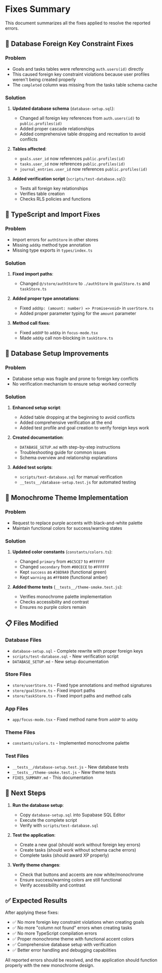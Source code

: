 # Fixes Summary

This document summarizes all the fixes applied to resolve the reported errors.

## 🔧 Database Foreign Key Constraint Fixes

### Problem
- Goals and tasks tables were referencing `auth.users(id)` directly
- This caused foreign key constraint violations because user profiles weren't being created properly
- The `completed` column was missing from the tasks table schema cache

### Solution
1. **Updated database schema** (`database-setup.sql`):
   - Changed all foreign key references from `auth.users(id)` to `public.profiles(id)`
   - Added proper cascade relationships
   - Added comprehensive table dropping and recreation to avoid conflicts

2. **Tables affected**:
   - `goals.user_id` now references `public.profiles(id)`
   - `tasks.user_id` now references `public.profiles(id)`
   - `journal_entries.user_id` now references `public.profiles(id)`

3. **Added verification script** (`scripts/test-database.sql`):
   - Tests all foreign key relationships
   - Verifies table creation
   - Checks RLS policies and functions

## 🔧 TypeScript and Import Fixes

### Problem
- Import errors for `authStore` in other stores
- Missing `addXp` method type annotation
- Missing type exports in `types/index.ts`

### Solution
1. **Fixed import paths**:
   - Changed `@/store/authStore` to `./authStore` in `goalStore.ts` and `taskStore.ts`

2. **Added proper type annotations**:
   - Fixed `addXp: (amount: number) => Promise<void>` in `userStore.ts`
   - Added proper parameter typing for the `amount` parameter

3. **Method call fixes**:
   - Fixed `addXP` to `addXp` in `focus-mode.tsx`
   - Made `addXp` call non-blocking in `taskStore.ts`

## 🔧 Database Setup Improvements

### Problem
- Database setup was fragile and prone to foreign key conflicts
- No verification mechanism to ensure setup worked correctly

### Solution
1. **Enhanced setup script**:
   - Added table dropping at the beginning to avoid conflicts
   - Added comprehensive verification at the end
   - Added test profile and goal creation to verify foreign keys work

2. **Created documentation**:
   - `DATABASE_SETUP.md` with step-by-step instructions
   - Troubleshooting guide for common issues
   - Schema overview and relationship explanations

3. **Added test scripts**:
   - `scripts/test-database.sql` for manual verification
   - `__tests__/database-setup.test.js` for automated testing

## 🔧 Monochrome Theme Implementation

### Problem
- Request to replace purple accents with black-and-white palette
- Maintain functional colors for success/warning states

### Solution
1. **Updated color constants** (`constants/colors.ts`):
   - Changed `primary` from `#6C5CE7` to `#FFFFFF`
   - Changed `secondary` from `#00CECE` to `#FFFFFF`
   - Kept `success` as `#38D9A9` (functional green)
   - Kept `warning` as `#FFB400` (functional amber)

2. **Added theme tests** (`__tests__/theme-smoke.test.js`):
   - Verifies monochrome palette implementation
   - Checks accessibility and contrast
   - Ensures no purple colors remain

## 📋 Files Modified

### Database Files
- `database-setup.sql` - Complete rewrite with proper foreign keys
- `scripts/test-database.sql` - New verification script
- `DATABASE_SETUP.md` - New setup documentation

### Store Files
- `store/userStore.ts` - Fixed type annotations and method signatures
- `store/goalStore.ts` - Fixed import paths
- `store/taskStore.ts` - Fixed import paths and method calls

### App Files
- `app/focus-mode.tsx` - Fixed method name from `addXP` to `addXp`

### Theme Files
- `constants/colors.ts` - Implemented monochrome palette

### Test Files
- `__tests__/database-setup.test.js` - New database tests
- `__tests__/theme-smoke.test.js` - New theme tests
- `FIXES_SUMMARY.md` - This documentation

## 🚀 Next Steps

1. **Run the database setup**:
   - Copy `database-setup.sql` into Supabase SQL Editor
   - Execute the complete script
   - Verify with `scripts/test-database.sql`

2. **Test the application**:
   - Create a new goal (should work without foreign key errors)
   - Create tasks (should work without schema cache errors)
   - Complete tasks (should award XP properly)

3. **Verify theme changes**:
   - Check that buttons and accents are now white/monochrome
   - Ensure success/warning colors are still functional
   - Verify accessibility and contrast

## ✅ Expected Results

After applying these fixes:
- ✅ No more foreign key constraint violations when creating goals
- ✅ No more "column not found" errors when creating tasks
- ✅ No more TypeScript compilation errors
- ✅ Proper monochrome theme with functional accent colors
- ✅ Comprehensive database setup with verification
- ✅ Better error handling and debugging capabilities

All reported errors should be resolved, and the application should function properly with the new monochrome design.